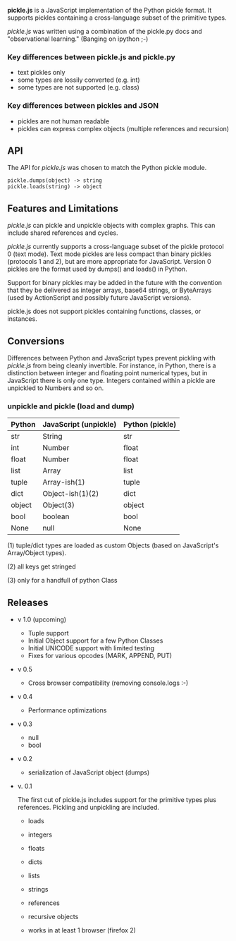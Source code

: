 **pickle.js** is a JavaScript implementation of the Python pickle format. It
supports pickles containing a cross-language subset of the primitive types.

*pickle.js* was written using a combination of the pickle.py docs and
"observational learning." (Banging on ipython ;-)

### Key differences between pickle.js and pickle.py

* text pickles only
* some types are lossily converted (e.g. int)
* some types are not supported (e.g. class)

### Key differences between pickles and JSON

* pickles are not human readable
* pickles can express complex objects (multiple references and recursion)

## API

The API for *pickle.js* was chosen to match the Python pickle module.

    pickle.dumps(object) -> string
    pickle.loads(string) -> object

## Features and Limitations

*pickle.js* can pickle and unpickle objects with complex graphs. This can
include shared references and cycles.

*pickle.js* currently supports a cross-language subset of the pickle protocol 0
(text mode). Text mode pickles are less compact than binary pickles (protocols
1 and 2), but are more appropriate for JavaScript. Version 0 pickles are the
format used by dumps() and loads() in Python.

Support for binary pickles may be added in the future with the convention that
they be delivered as integer arrays, base64 strings, or ByteArrays (used by
ActionScript and possibly future JavaScript versions).

pickle.js does not support pickles containing functions, classes, or
instances.

## Conversions

Differences between Python and JavaScript types prevent pickling with
*pickle.js* from being cleanly invertible. For instance, in Python, there is a
distinction between integer and floating point numerical types, but in
JavaScript there is only one type. Integers contained within a pickle are
unpickled to Numbers and so on.

### unpickle and pickle (load and dump)

| Python | JavaScript (unpickle) | Python (pickle) |
|--------|---------------|--------|
| str    | String        | str    |
| int    | Number        | float  |
| float  | Number        | float  |
| list   | Array         | list   |
| tuple  | Array-ish(1)  | tuple  |
| dict   | Object-ish(1)(2) | dict   |
| object | Object(3)     | object |
| bool   | boolean       | bool   |
| None   | null          | None   |

(1) tuple/dict types are loaded as custom Objects (based on JavaScript's Array/Object types).

(2) all keys get stringed

(3) only for a handfull of python Class

## Releases

* v 1.0 (upcoming)
    * Tuple support
    * Initial Object support for a few Python Classes
    * Initial UNICODE support with limited testing
    * Fixes for various opcodes (MARK, APPEND, PUT)
* v 0.5
    * Cross browser compatibility (removing console.logs :-)
* v 0.4
    * Performance optimizations
* v 0.3
    * null
    * bool
* v 0.2
    * serialization of JavaScript object (dumps)
* v. 0.1

  The first cut of pickle.js includes support for the primitive types plus
  references. Pickling and unpickling are included.
  
    * loads
    * integers
    * floats
    * dicts
    * lists
    * strings
    
    * references
    * recursive objects
    * works in at least 1 browser (firefox 2)
